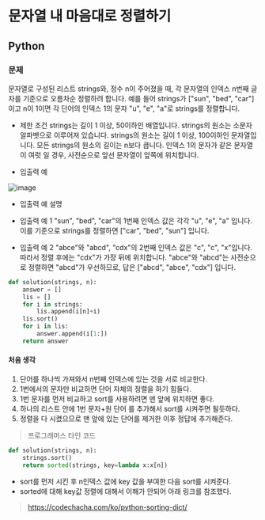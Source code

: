 # 문자열 내 마음대로 정렬하기
## Python
### 문제

문자열로 구성된 리스트 strings와, 정수 n이 주어졌을 때, 각 문자열의 인덱스 n번째 글자를 기준으로 오름차순 정렬하려 합니다. 예를 들어 strings가 ["sun", "bed", "car"]이고 n이 1이면 각 단어의 인덱스 1의 문자 "u", "e", "a"로 strings를 정렬합니다.

- 제한 조건
strings는 길이 1 이상, 50이하인 배열입니다.
strings의 원소는 소문자 알파벳으로 이루어져 있습니다.
strings의 원소는 길이 1 이상, 100이하인 문자열입니다.
모든 strings의 원소의 길이는 n보다 큽니다.
인덱스 1의 문자가 같은 문자열이 여럿 일 경우, 사전순으로 앞선 문자열이 앞쪽에 위치합니다.

- 입출력 예

![image](https://user-images.githubusercontent.com/108413432/199746819-6bdb6d16-a1e7-4976-bb85-8949bc37b9db.png)

- 입출력 예 설명
- 입출력 예 1
"sun", "bed", "car"의 1번째 인덱스 값은 각각 "u", "e", "a" 입니다. 이를 기준으로 strings를 정렬하면 ["car", "bed", "sun"] 입니다.

- 입출력 예 2
"abce"와 "abcd", "cdx"의 2번째 인덱스 값은 "c", "c", "x"입니다. 따라서 정렬 후에는 "cdx"가 가장 뒤에 위치합니다. "abce"와 "abcd"는 사전순으로 정렬하면 "abcd"가 우선하므로, 답은 ["abcd", "abce", "cdx"] 입니다.

```python
def solution(strings, n):
    answer = []
    lis = []
    for i in strings:
        lis.append(i[n]+i)
    lis.sort()
    for i in lis:
        answer.append(i[1:])
    return answer
```
#### 처음 생각
1. 단어를 하나씩 가져와서 n번째 인덱스에 있는 것을 서로 비교한다.
2. 1번에서의 문자만 비교하면 단어 자체의 정렬을 하기 힘들다.
3. 1번 문자를 먼저 비교하고 sort를 사용하려면 맨 앞에 위치하면 좋다.
4. 하나의 리스트 안에 1번 문자+원 단어 를 추가해서 sort를 시켜주면 될듯하다.
5. 정렬을 다 시켰으므로 맨 앞에 있는 단어를 제거한 이후 정답에 추가해준다.

> 프로그래머스 타인 코드
```python
def solution(strings, n):
    strings.sort() 
    return sorted(strings, key=lambda x:x[n])
```
- sort를 먼저 시킨 후 n인덱스 값에 key 값을 부여한 다음 sort를 시켜준다.
- sorted에 대해 key값 정렬에 대해서 이해가 안되어 아래 링크를 참조했다.
> https://codechacha.com/ko/python-sorting-dict/
